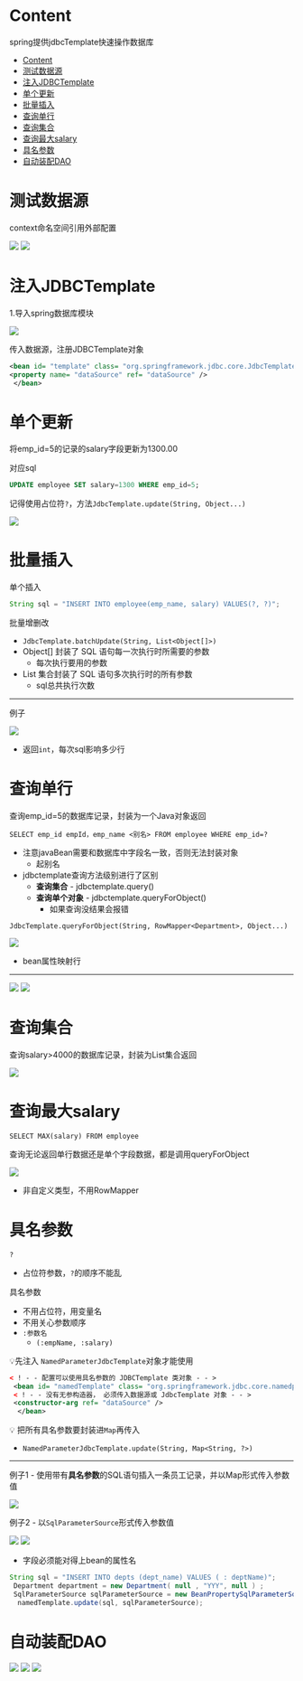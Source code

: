 # Content

spring提供jdbcTemplate快速操作数据库

* [Content](#content)
* [测试数据源](#测试数据源)
* [注入JDBCTemplate](#注入jdbctemplate)
* [单个更新](#单个更新)
* [批量插入](#批量插入)
* [查询单行](#查询单行)
* [查询集合](#查询集合)
* [查询最大salary](#查询最大salary)
* [具名参数](#具名参数)
* [自动装配DAO](#自动装配dao)

# 测试数据源

context命名空间引用外部配置

![](/static/2021-07-23-14-30-54.png)
![](/static/2021-07-23-14-31-08.png)

# 注入JDBCTemplate

1.导入spring数据库模块

![](/static/2021-07-23-14-32-39.png)

传入数据源，注册JDBCTemplate对象

```xml
<bean id= "template" class= "org.springframework.jdbc.core.JdbcTemplate" > 
<property name= "dataSource" ref= "dataSource" />
 </bean>
```

# 单个更新

将emp_id=5的记录的salary字段更新为1300.00

对应sql

```sql
UPDATE employee SET salary=1300 WHERE emp_id=5;
```

记得使用占位符`?`，方法`JdbcTemplate.update(String, Object...)`

![](/static/2021-07-23-14-37-35.png)

# 批量插入

单个插入

```java
String sql = "INSERT INTO employee(emp_name, salary) VALUES(?, ?)";
```

批量增删改

* `JdbcTemplate.batchUpdate(String, List<Object[]>)`
* Object[] 封装了 SQL 语句每一次执行时所需要的参数
  * 每次执行要用的参数
* List 集合封装了 SQL 语句多次执行时的所有参数
  * sql总共执行次数

---

例子

![](/static/2021-07-23-14-44-38.png)

* 返回`int`，每次sql影响多少行

# 查询单行

查询emp_id=5的数据库记录，封装为一个Java对象返回

`SELECT emp_id empId，emp_name <别名> FROM employee WHERE emp_id=?`

* 注意javaBean需要和数据库中字段名一致，否则无法封装对象
  * 起别名
* jdbctemplate查询方法级别进行了区别
  * **查询集合** - jdbctemplate.query()
  * **查询单个对象** - jdbctemplate.queryForObject()
    * 如果查询没结果会报错

`JdbcTemplate.queryForObject(String, RowMapper<Department>, Object...)`

![](/static/2021-07-23-14-49-49.png)

* bean属性映射行

---

![](/static/2021-07-23-14-50-38.png)
![](/static/2021-07-23-14-50-55.png)

# 查询集合

查询salary>4000的数据库记录，封装为List集合返回

![](/static/2021-07-23-14-58-26.png)

# 查询最大salary

`SELECT MAX(salary) FROM employee`

查询无论返回单行数据还是单个字段数据，都是调用queryForObject

![](/static/2021-07-23-15-01-03.png)

* 非自定义类型，不用RowMapper

# 具名参数

`?`

* 占位符参数，`?`的顺序不能乱

具名参数

* 不用占位符，用变量名
* 不用关心参数顺序
* `:参数名`
  * `(:empName, :salary)`

:bulb:先注入 `NamedParameterJdbcTemplate`对象才能使用

```xml
< ! - - 配置可以使用具名参数的 JDBCTemplate 类对象 - - >
 <bean id= "namedTemplate" class= "org.springframework.jdbc.core.namedparam.NamedParameterJdbcTemplate" > 
 < ! - - 没有无参构造器， 必须传入数据源或 JdbcTemplate 对象 - - > 
 <constructor-arg ref= "dataSource" />
  </bean>
```

:bulb: 把所有具名参数要封装进`Map`再传入

* `NamedParameterJdbcTemplate.update(String, Map<String, ?>)`

---

例子1 - 使用带有**具名参数**的SQL语句插入一条员工记录，并以Map形式传入参数值

![](/static/2021-07-23-15-08-58.png)

例子2 - 以`SqlParameterSource`形式传入参数值

![](/static/2021-07-23-15-10-21.png)
![](/static/2021-07-23-15-12-23.png)

* 字段必须能对得上bean的属性名

```java
String sql = "INSERT INTO depts (dept_name) VALUES ( : deptName)";
 Department department = new Department( null , "YYY", null ) ; 
 SqlParameterSource sqlParameterSource = new BeanPropertySqlParameterSource(department);
  namedTemplate.update(sql, sqlParameterSource);
```

# 自动装配DAO

![](/static/2021-07-23-15-15-09.png)
![](/static/2021-07-23-15-15-55.png)
![](/static/2021-07-23-15-16-36.png)